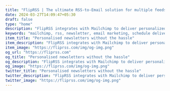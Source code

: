 ```yaml
---
title: "FlipRSS | The ultimate RSS-to-Email solution for multiple feeds"
date: 2024-03-27T14:09:47+05:30
draft: false
type: "home"
description: "FlipRSS integrates with Mailchimp to deliver personalized RSS-powered email newsletters to your subscribers."
keywords: "mailchimp, rss, newsletter, email marketing, schedule delivery, open rate, subscriber, engagement"
item_title: "Personalised newsletters without the hassle"
item_description: "FlipRSS integrates with Mailchimp to deliver personalised RSS-powered email newsletters to your subscribers."
item_image: "https://fliprss.com/img/og-img.png"
og_url: "https://fliprss.com"
og_title: "Personalised newsletters without the hassle"
og_description: "FlipRSS integrates with Mailchimp to deliver personalised RSS-powered email newsletters to your subscribers."
og_image: "https://fliprss.com/img/og-img.png"
twitter_title: "Personalised newsletters without the hassle"
twitter_description: "FlipRSS integrates with Mailchimp to deliver personalised RSS-powered email newsletters to your subscribers."
twitter_image: "https://fliprss.com/img/og-img.png"
---
```

